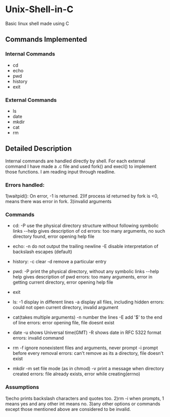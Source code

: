 # Unix-Shell-in-C
Basic linux shell made using C

## Commands Implemented
### Internal Commands
* cd
* echo
* pwd
* history
* exit
### External Commands
* ls
* date
* mkdir
* cat
* rm

## Detailed Description
Internal commands are handled directly by shell. For each external command I have made a .c file and used fork() and execl() to implement those functions. I am reading input through readline.

### Errors handled:
1)waitpid(): On error, -1 is returned.
2)If process id returned by fork is <0, means there was error in fork.
3)invalid arguments

### Commands
* cd:
-P use the physical directory structure without following symbolic links
--help gives description of cd
errors: too many arguments, no such directory found, error opening help file

* echo: 
-n do not output the trailing newline
-E disable interpretation of backslash escapes (default)

* history: 
-c clear
-d remove a particular entry

* pwd: 
-P print the physical directory, without any symbolic links
--help help gives description of pwd
errors: too many arguments, error in getting current directory, error opening help file

* exit

* ls:
-1 display in different lines
-a display all files, including hidden
errors: could not open current directory, invalid argument

* cat(takes multiple arguments)
-n number the lines
-E add '$' to the end of line
errors: error opening file, file doesnt exist

* date
-u shows Universal time(GMT)
-R shows date in RFC 5322 format
errors: invalid command

* rm
-f ignore nonexistent files and arguments, never prompt
-i prompt before every removal
errors: can't remove as its a directory, file doesn't exist

* mkdir
-m set file mode (as in chmod)
-v print a message when directory created
errors: file already exists, error while creating(errno)

### Assumptions
1)echo prints backslash characters and quotes too.
2)rm -i when prompts, 1 means yes and any other int means no.
3)any other options or commands except those mentioned above are considered to be invalid.
